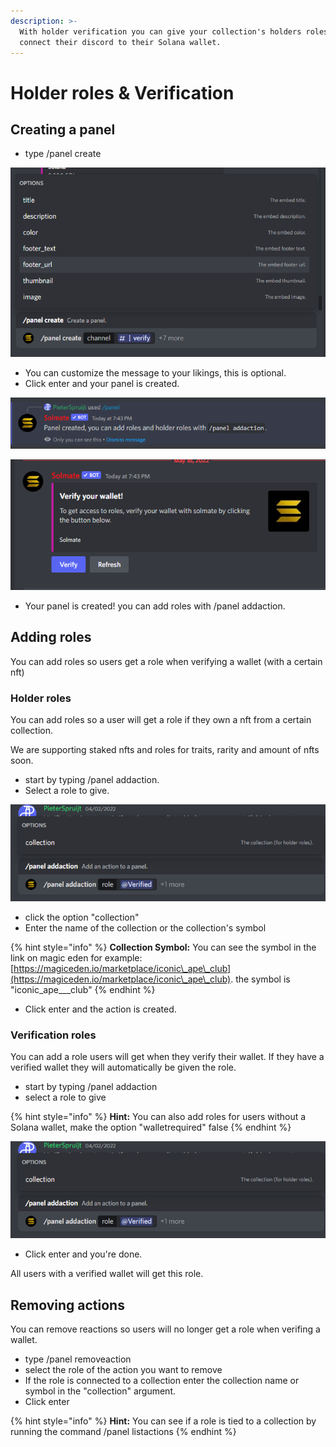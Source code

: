 ```yaml
---
description: >-
  With holder verification you can give your collection's holders roles, and
  connect their discord to their Solana wallet.
---
```


# Holder roles & Verification

## Creating a panel

* type /panel create

![](<../.gitbook/assets/image (10).png>)

* You can customize the message to your likings, this is optional.
* Click enter and your panel is created.

![](<../.gitbook/assets/image (7) (1).png>)

![](<../.gitbook/assets/image (13) (1).png>)

* Your panel is created! you can add roles with /panel addaction.

## Adding roles

You can add roles so users get a role when verifying a wallet (with a certain nft)

### Holder roles

You can add roles so a user will get a role if they own a nft from a certain collection.

We are supporting staked nfts and roles for traits, rarity and amount of nfts soon.

* start by typing /panel addaction.
* Select a role to give.

![](<../.gitbook/assets/image (12) (1).png>)

* click the option "collection"
* Enter the name of the collection or the collection's symbol

{% hint style="info" %}
**Collection Symbol:** You can see the symbol in the link on magic eden for example: [https://magiceden.io/marketplace/iconic\_ape\_club](https://magiceden.io/marketplace/iconic\_ape\_club). the symbol is "iconic\_ape_\__club"
{% endhint %}

* Click enter and the action is created.

### Verification roles

You can add a role users will get when they verify their wallet. If they have a verified wallet they will automatically be given the role.

* start by typing /panel addaction
* select a role to give

{% hint style="info" %}
**Hint:** You can also add roles for users without a Solana wallet, make the option "walletrequired" false
{% endhint %}

![](<../.gitbook/assets/image (1) (1).png>)

* Click enter and you're done.

All users with a verified wallet will get this role.



## Removing actions

You can remove reactions so users will no longer get a role when verifing a wallet.

* type /panel removeaction
* select the role of the action you want to remove
* If the role is connected to a collection enter the collection name or symbol in the "collection" argument.
* Click enter

{% hint style="info" %}
**Hint:** You can see if a role is tied to a collection by running the command /panel listactions
{% endhint %}
